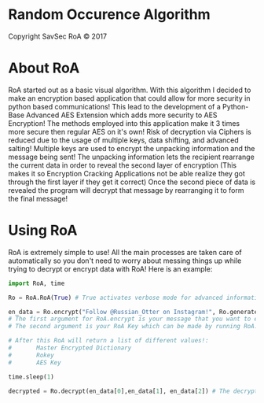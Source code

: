 Random Occurence Algorithm
==========================

Copyright SavSec RoA © 2017

# About RoA

RoA started out as a basic visual algorithm. With this algorithm I decided to make an encryption based application that could allow for more security in python based communications! This lead to the development of a Python-Base Advanced AES Extension which adds more security to AES Encryption! The methods employed into this application make it 3 times more secure then regular AES on it's own! Risk of decryption via Ciphers is reduced due to the usage of multiple keys, data shifting, and advanced salting! Multiple keys are used to encrypt the unpacking information and the message being sent! The unpacking information lets the recipient rearrange the current data in order to reveal the second layer of encryption (This makes it so Encryption Cracking Applications not be able realize they got through the first layer if they get it correct) Once the second piece of data is revealed the program will decrypt that message by rearranging it to form the final message!

# Using RoA

RoA is extremely simple to use! All the main processes are taken care of automatically so you don't need to worry about messing things up while trying to decrypt or encrypt data with RoA! Here is an example:

```python
import RoA, time

Ro = RoA.RoA(True) # True activates verbose mode for advanced information

en_data = Ro.encrypt("Follow @Russian_Otter on Instagram!", Ro.generate_key("PythonRo"*4))
# The first argument for RoA.encrypt is your message that you want to encrypt!
# The second argument is your RoA Key which can be made by running RoA.generate_key followed by a 32bit key

# After this RoA will return a list of different values!:
#		Master Encrypted Dictionary
#		Rokey
#		AES Key

time.sleep(1)

decrypted = Ro.decrypt(en_data[0],en_data[1], en_data[2]) # The decrypt function interprets Master Encrypted Dictionary, The Ro Key, and The AES Key inorder to reverse the process and give you the text!
```

